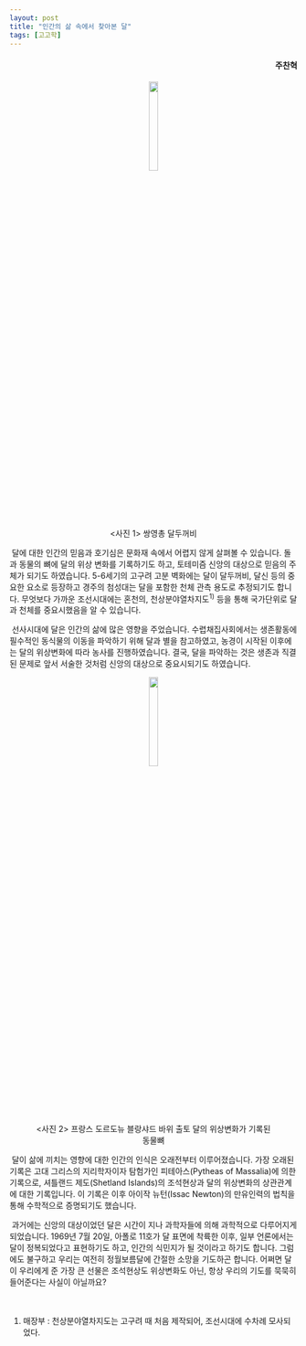 ```yaml
---
layout: post
title: "인간의 삶 속에서 찾아본 달"
tags: [고고학]
---
```


<h4><div style="text-align:right"><b>주찬혁</b></div></h4>

<center><figure><img src="https://user-images.githubusercontent.com/64909586/155523725-84480a13-e109-47b1-b16c-3e1432b8880d.png?raw=true" width="20%" height="20%"><figcaption><사진 1> 쌍영총 달두꺼비</figcaption></figure></center>

&nbsp;달에 대한 인간의 믿음과 호기심은 문화재 속에서 어렵지 않게 살펴볼 수 있습니다. 돌과 동물의 뼈에 달의 위상 변화를 기록하기도 하고, 토테미즘 신앙의 대상으로 믿음의 주체가 되기도 하였습니다. 5-6세기의 고구려 고분 벽화에는 달이 달두꺼비, 달신 등의 중요한 요소로 등장하고 경주의 첨성대는 달을 포함한 천체 관측 용도로 추정되기도 합니다. 무엇보다 가까운 조선시대에는 혼천의, 천상분야열차지도<sup>1)</sup> 등을 통해 국가단위로 달과 천체를 중요시했음을 알 수 있습니다.

&nbsp;선사시대에 달은 인간의 삶에 많은 영향을 주었습니다. 수렵채집사회에서는 생존활동에 필수적인 동식물의 이동을 파악하기 위해 달과 별을 참고하였고, 농경이 시작된 이후에는 달의 위상변화에 따라 농사를 진행하였습니다. 결국, 달을 파악하는 것은 생존과 직결된 문제로 앞서 서술한 것처럼 신앙의 대상으로 중요시되기도 하였습니다.

<center><figure><img src="https://user-images.githubusercontent.com/64909586/155524056-8ca1b46f-ff73-40ad-b452-bb19c692e6a0.png" width="20%" height="20%"><figcaption><사진 2> 프랑스 도르도뉴 블랑샤드 바위 출토
달의 위상변화가 기록된 동물뼈</figcaption></figure></center>

&nbsp;달이 삶에 끼치는 영향에 대한 인간의 인식은 오래전부터 이루어졌습니다. 가장 오래된 기록은 고대 그리스의 지리학자이자 탐험가인 피테아스(Pytheas of Massalia)에 의한 기록으로, 셔틀랜드 제도(Shetland Islands)의 조석현상과 달의 위상변화의 상관관계에 대한 기록입니다. 이 기록은 이후 아이작 뉴턴(Issac Newton)의 만유인력의 법칙을 통해 수학적으로 증명되기도 했습니다.

&nbsp;과거에는 신앙의 대상이었던 달은 시간이 지나 과학자들에 의해 과학적으로 다루어지게 되었습니다. 1969년 7월 20일, 아폴로 11호가 달 표면에 착륙한 이후, 일부 언론에서는 달이 정복되었다고 표현하기도 하고, 인간의 식민지가 될 것이라고 하기도 합니다. 그럼에도 불구하고 우리는 여전히 정월보름달에 간절한 소망을 기도하곤 합니다. 어쩌면 달이 우리에게 준 가장 큰 선물은 조석현상도 위상변화도 아닌, 항상 우리의 기도를 묵묵히 들어준다는 사실이 아닐까요?
<br>
<br>
<br>
1) 매장부 : 천상분야열차지도는 고구려 때 처음 제작되어, 조선시대에 수차례 모사되었다.
